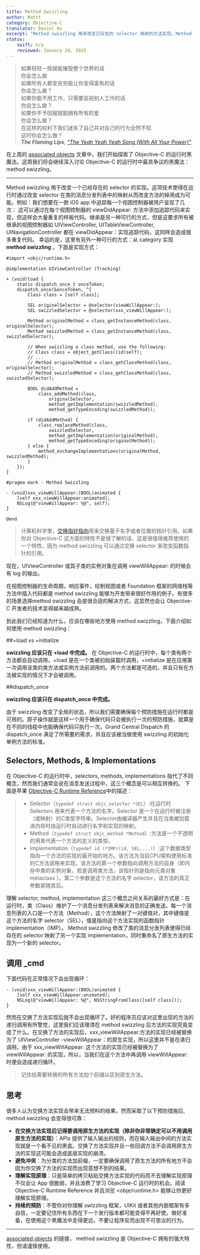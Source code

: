 ```yaml
---
title: Method Swizzling
author: Mattt
category: Objective-C
translator: Daniel Hu
excerpt: "Method swizzling 用来改变已存在的 selector 映射的方法实现。Method swizzling 通过在运行时修改类的消息分发列表中 selector 与实现的映射使得在运行时修改方法的调用成为可能。"
status:
    swift: n/a
    reviewed: January 28, 2015
---
```


> 如果轻轻一按就能摧毁整个世界的话<br/>
> 你会怎么做<br/>
> 如果所有人都变贫穷能让你变得富有的话<br/>
> 你会怎么做？<br/>
> 如果你能不用工作，只需要监视别人工作的话<br/>
> 你会怎么做？<br/>
> 如果你不予回报就能拥有所有的爱<br/>
> 你会怎么做？<br/>
> 在这样的权利下我们迷失了自己并对自己的行为全然不知<br/>
> 这时你会怎么做？<br/>
> <cite><strong>The Flaming Lips</strong>, <em><a href="http://en.wikipedia.org/wiki/The_Yeah_Yeah_Yeah_Song_(With_All_Your_Power)">"The Yeah Yeah Yeah Song (With All Your Power)"</a></em></cite>

在上周的 [associated objects](http://nshipster.com/associated-objects/) 文章中，我们开始探索了 Objective-C 的运行时黑魔法。这周我们将会继续深入讨论 Objective-C 的运行时中最具争议的黑魔法：method swizzling。

* * *

Method swizzling 用于改变一个已经存在的 selector 的实现。这项技术使得在运行时通过改变 selector 在类的消息分发列表中的映射从而改变方法的掉用成为可能。例如：我们想要在一款 iOS app 中追踪每一个视图控制器被用户呈现了几次：
这可以通过在每个视图控制器的 viewDidAppear: 方法中添加追踪代码来实现，但这样会大量重复的样板代码。继承是另一种可行的方式，但是这要求所有被继承的视图控制器如 UIViewController, UITableViewController, UINavigationController 都在 viewDidAppear：实现追踪代码，这同样会造成很多重复代码。
幸运的是，这里有另外一种可行的方式：从 category 实现 **method swizzling** 。下面是实现方式：

~~~ {objective-c}
#import <objc/runtime.h>

@implementation UIViewController (Tracking)

+ (void)load {
    static dispatch_once_t onceToken;
    dispatch_once(&onceToken, ^{
        Class class = [self class];

        SEL originalSelector = @selector(viewWillAppear:);
        SEL swizzledSelector = @selector(xxx_viewWillAppear:);

        Method originalMethod = class_getInstanceMethod(class, originalSelector);
        Method swizzledMethod = class_getInstanceMethod(class, swizzledSelector);

        // When swizzling a class method, use the following:
        // Class class = object_getClass((id)self);
        // ...
        // Method originalMethod = class_getClassMethod(class, originalSelector);
        // Method swizzledMethod = class_getClassMethod(class, swizzledSelector);

        BOOL didAddMethod =
            class_addMethod(class,
                originalSelector,
                method_getImplementation(swizzledMethod),
                method_getTypeEncoding(swizzledMethod));

        if (didAddMethod) {
            class_replaceMethod(class,
                swizzledSelector,
                method_getImplementation(originalMethod),
                method_getTypeEncoding(originalMethod));
        } else {
            method_exchangeImplementations(originalMethod, swizzledMethod);
        }
    });
}

#pragma mark - Method Swizzling

- (void)xxx_viewWillAppear:(BOOL)animated {
    [self xxx_viewWillAppear:animated];
    NSLog(@"viewWillAppear: %@", self);
}

@end
~~~

> 计算机科学里，[交换指针指向](http://en.wikipedia.org/wiki/Pointer_swizzling)用来交换基于名字或者位置的指针引用。如果你对 Objective-C 这方面的特性不是很了解的话，这是很值得推荐使用的一个特性，因为 method swizzling 可以通过交换 selector 来改变函数指针的引用。

现在，UIViewController 或其子类的实例对象在调用 viewWillAppear: 的时候会有 log 的输出。

在视图控制器的生命周期，响应事件，绘制视图或者 Foundation 框架的网络栈等方法中插入代码都是 method swizzling 能够为开发带来很好作用的例子。有很多的场景选择method swizzling 会是很合适的解决方式，这显然也会让 Objective-C 开发者的技术变得越来越成熟。

到此我们已经知道为什么，应该在哪些地方使用 method swizzling，下面介绍如何使用 method swizzling：

##+load vs +initialize

**swizzling 应该只在 +load 中完成。**
在 Objective-C 的运行时中，每个类有两个方法都会自动调用。+load 是在一个类被初始装载时调用，+initialize 是在应用第一次调用该类的类方法或实例方法前调用的。两个方法都是可选的，并且只有在方法被实现的情况下才会被调用。

##dispatch_once

**swizzling 应该只在 dispatch_once 中完成。**

由于 swizzling 改变了全局的状态，所以我们需要确保每个预防措施在运行时都是可用的。原子操作就是这样一个用于确保代码只会被执行一次的预防措施，就算是在不同的线程中也能确保代码只执行一次。Grand Central Dispatch 的 dispatch_once 满足了所需要的需求，并且应该被当做使用 swizzling 的初始化单例方法的标准。

## Selectors, Methods, & Implementations

在 Objective-C 的运行时中，selectors, methods, implementations 指代了不同概念，然而我们通常会说在消息发送过程中，这三个概念是可以相互转换的。
下面是苹果 [Objective-C Runtime Reference](https://developer.apple.com/library/mac/documentation/Cocoa/Reference/ObjCRuntimeRef/Reference/reference.html#//apple_ref/c/func/method_getImplementation)中的描述：
> - Selector（`typedef struct objc_selector *SEL`）:在运行时 Selectors 用来代表一个方法的名字。Selector 是一个在运行时被注册（或映射）的C类型字符串。Selector由编译器产生并且在当类被加载进内存时由运行时自动进行名字和实现的映射。
> - Method（`typedef struct objc_method *Method`）:方法是一个不透明的用来代表一个方法的定义的类型。
> - Implementation（`typedef id (*IMP)(id, SEL,...)`）:这个数据类型指向一个方法的实现的最开始的地方。该方法为当前CPU架构使用标准的C方法调用来实现。该方法的第一个参数指向调用方法的自身（即内存中类的实例对象，若是调用类方法，该指针则是指向元类对象 metaclass ）。第二个参数是这个方法的名字 selector，该方法的真正参数紧随其后。

理解 selector, method, implementation 这三个概念之间关系的最好方式是：在运行时，类（Class）维护了一个消息分发列表来解决消息的正确发送。每一个消息列表的入口是一个方法（Method），这个方法映射了一对键值对，其中键值是这个方法的名字 selector（SEL），值是指向这个方法实现的函数指针 implementation（IMP）。
Method swizzling 修改了类的消息分发列表使得已经存在的 selector 映射了另一个实现 implementation，同时重命名了原生方法的实现为一个新的 selector。

## 调用 _cmd

下面代码在正常情况下会出现循环：

~~~ {objective-c}
- (void)xxx_viewWillAppear:(BOOL)animated {
    [self xxx_viewWillAppear:animated];
    NSLog(@"viewWillAppear: %@", NSStringFromClass([self class]));
}
~~~

然而在交换了方法实现后就不会出现循环了。好的程序员应该对这里出现的方法的递归调用有所警觉，这里我们应该理清在 method swizzling 后方法的实现究竟变成了什么。在交换了方法的实现后，xxx_viewWillAppear:方法的实现已经被替换为了 UIViewController -viewWillAppear：的原生实现，所以这里并不是在递归调用。由于 xxx_viewWillAppear: 这个方法的实现已经被替换为了 viewWillAppear: 的实现，所以，当我们在这个方法中再调用 viewWillAppear: 时便会造成递归循环。

> 记住给需要转换的所有方法加个前缀以区别原生方法。

## 思考

很多人认为交换方法实现会带来无法预料的结果。然而采取了以下预防措施后, method swizzling 会变得很可靠：

- **在交换方法实现后记得要调用原生方法的实现（除非你非常确定可以不用调用原生方法的实现）**：APIs 提供了输入输出的规则，而在输入输出中间的方法实现就是一个看不见的黑盒。交换了方法实现并且一些回调方法不会调用原生方法的实现这可能会造成底层实现的崩溃。
- **避免冲突**：为分类的方法加前缀，一定要确保调用了原生方法的所有地方不会因为你交换了方法的实现而出现意想不到的结果。
- **理解实现原理**：只是简单的拷贝粘贴交换方法实现的代码而不去理解实现原理不仅会让 App 很脆弱，并且浪费了学习 Objective-C 运行时的机会。阅读 Objective-C Runtime Reference 并且浏览 <obje/runtime.h> 能够让你更好理解实现原理。
- **持续的预防**：不管你对你理解 swlzzling 框架，UIKit 或者其他内嵌框架有多自信，一定要记住所有东西在下一个发行版本都可能变得不再好使。做好准备，在使用这个黑魔法中走得更远，不要让程序反而出现不可思议的行为。

* * * 

[associated objects](http://nshipster.cn/associated-objects/) 的链接， method swizzling 是 Objective-C 拥有的强大特性，但请谨慎使用。


